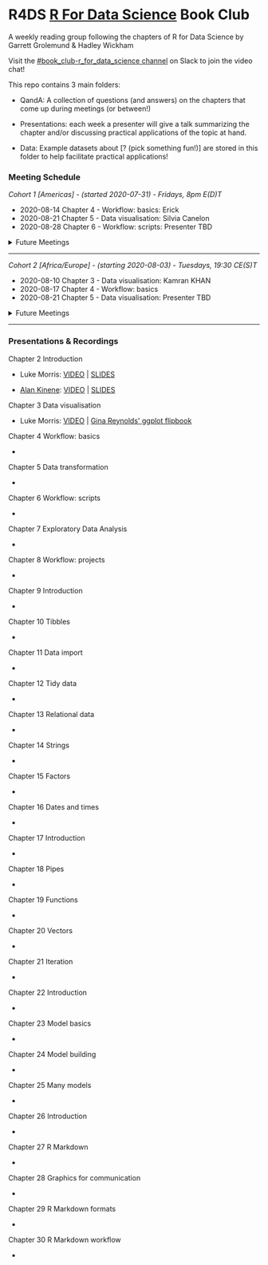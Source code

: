 # R4DS [R For Data Science](https://r4ds.had.co.nz/) Book Club

A weekly reading group following the chapters of R for Data Science by Garrett Grolemund & Hadley Wickham

Visit the [#book_club-r_for_data_science channel](https://r4ds.io/join) on Slack to join the video chat! 

This repo contains 3 main folders:

- QandA: A collection of questions (and answers) on the chapters that come up during meetings (or between!)

- Presentations: each week a presenter will give a talk summarizing the chapter and/or discussing practical applications of the topic at hand. 

- Data: Example datasets about [? (pick something fun!)] are stored in this folder to help facilitate practical applications!

### Meeting Schedule 

*Cohort 1 [Americas] - (started 2020-07-31) - Fridays, 8pm E(D)T*

- 2020-08-14 Chapter 4 -  Workflow: basics: Erick
- 2020-08-21 Chapter 5 - Data visualisation: Silvia Canelon
- 2020-08-28 Chapter 6 -  Workflow: scripts: Presenter TBD

<details>
  <summary> Future Meetings </summary>

- 2020-09-04 Chapter 7 - Exploratory Data Analysis
- 2020-09-11 Chapter 8 - Intro to Wrangling
- 2020-09-18 Chapter 9 & 10 - Tibbles
- 2020-09-25 Chapter 11 - Data Import

</details>
<hr>


*Cohort 2 [Africa/Europe] - (starting 2020-08-03) - Tuesdays, 19:30 CE(S)T*

- 2020-08-10 Chapter 3 - Data visualisation: Kamran KHAN
- 2020-08-17 Chapter 4 -  Workflow: basics 
- 2020-08-21 Chapter 5 - Data visualisation: Presenter TBD

<details>
  <summary> Future Meetings </summary>

- 2020-08-24 Chapter 6 -  Workflow: scripts
- 2020-09-07 Chapter 7 - Exploratory Data Analysis
- 2020-09-14 Chapter 8 - Intro to Wrangling
- 2020-09-21 Chapter 9 & 10 - Tibbles

</details>
<hr>

### Presentations & Recordings

Chapter 2 Introduction 

- Luke Morris: [VIDEO](https://youtu.be/J8KHe2KAnUk) | [SLIDES](https://morrisluke.github.io/bookclub-R_for_Data_Science/Presentations/Week01/Cohort1/R4DS%20Ch%201-2%20-%20Morris.html)

- [Alan Kinene](https://twitter.com/kinenealan): [VIDEO](https://youtu.be/M28oO5jmVQU) | [SLIDES](https://www.alankinene.com/r4ds_book_club/r4ds/r4ds-ch1_2.html#1)  

Chapter 3 Data visualisation 

- Luke Morris: [VIDEO](https://youtu.be/TuWkMvQbYPI) | [Gina Reynolds' ggplot flipbook](https://evamaerey.github.io/ggplot_flipbook/ggplot_flipbook_xaringan.html)

Chapter 4 Workflow: basics 

- 

Chapter 5 Data transformation 

- 

Chapter 6 Workflow: scripts 

- 

Chapter 7 Exploratory Data Analysis 

- 

Chapter 8 Workflow: projects 

- 

Chapter 9 Introduction 

- 

Chapter 10 Tibbles 

- 

Chapter 11 Data import 

- 

Chapter 12 Tidy data 

- 

Chapter 13 Relational data 

- 

Chapter 14 Strings 

- 

Chapter 15 Factors 

- 

Chapter 16 Dates and times 

- 

Chapter 17 Introduction 

- 

Chapter 18 Pipes 

- 

Chapter 19 Functions 

- 

Chapter 20 Vectors 

- 

Chapter 21 Iteration 

- 

Chapter 22 Introduction 

- 

Chapter 23 Model basics 

- 

Chapter 24 Model building 

- 

Chapter 25 Many models 

- 

Chapter 26 Introduction 

- 

Chapter 27 R Markdown 

- 

Chapter 28 Graphics for communication 

- 

Chapter 29 R Markdown formats 

- 

Chapter 30 R Markdown workflow 

- 

